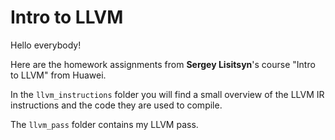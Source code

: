 # Intro to LLVM
Hello everybody! 

Here are the homework assignments from **Sergey Lisitsyn**'s course "Intro to LLVM" from Huawei. 

In the `llvm_instructions` folder you will find a small overview of the LLVM IR instructions and the code they are used to compile. 

The `llvm_pass` folder contains my LLVM pass.